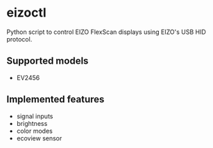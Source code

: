 # eizoctl

Python script to control EIZO FlexScan displays using EIZO's USB HID protocol.

## Supported models

 - EV2456
 
## Implemented features
 - signal inputs
 - brightness
 - color modes
 - ecoview sensor

